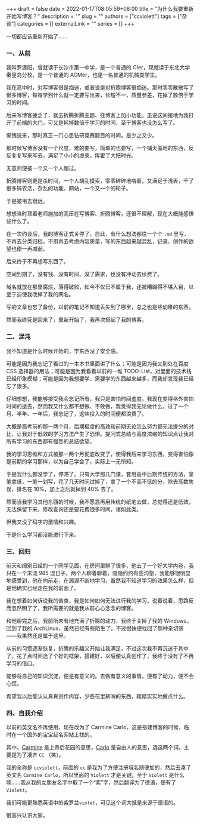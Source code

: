 +++ 
draft = false
date = 2022-01-17T08:05:59+08:00
title = "为什么我要重新开始写博客？"
description = ""
slug = ""
authors = ["ccviolett"]
tags = ["杂谈"]
categories = []
externalLink = ""
series = []
+++

一切都应该重新开始了……

### 一、从前

我叫罗潇阳，曾就读于长沙市第一中学，是一个普通的 OIer，现就读于东北大学秦皇岛分校，是一个普通的 ACMer，也是一名普通的机械类学生。

我在高中时，对写博客很是痴迷，或者说是对折腾博客很痴迷。那时零零散散写了很多博客，每每学到什么就一定要写出来，长短不一，质量参差，花掉了数倍于学习的时间。

后来写博客疲乏了，就去折腾折腾主题、往博客上加小功能。虽说这间接地为我打开了前端的大门，可又是耗掉数倍于学习的时间，至于博客也没怎么写了。

惭愧说来，那时真正一门心思钻研竞赛题目的时间，是少之又少。

那时候写博客没有一个尺度，难的要写，简单的也要写，一个铺天盖地的东西，反反复复写来写去，满足了小小的虚荣，挥霍了大把时光。

无意间便被一个又一个人超过。

折腾博客则更是杀时间，一个人胡乱摸索，零零碎碎地啃着，又满足于浅表，干了很多码农活，杂乱的功能、网站，一个又一个的轮子。

于是被甩去很远。

想想当时顶着老师施加的高压在写博客、折腾博客，还很不理解，现在大概能感悟些什么了。

在一次约谈后，我的博客正式关停了，自此，有什么想法都往一个个 `.md` 里写，不再去分类归档，不用再去考虑内容质量，写的东西越来越混乱，记录、创作的欲望也便一再减弱。

后来终于不再想写东西了。

空间到期了，没有钱、没有时间、没了需求，也没有冲动去续费了。

域名就放在那里腐烂，落得破败，如今不仅已不属于我，还被糟蹋得不堪入目，以至于迫使我改掉了我的网名。

写的文章也忘了备份，以前的笔记不知道丢失到了哪里，总之也是些幼稚的东西。

然而我终究是回来了，重新开始了，我再次搭起了我的博客。

### 二、混沌

我不知道是什么时候开始的，学东西没了安全感。

可能是因为我忘记了看过的一本本书里面讲了什么；可能是因为我又到处在百度 CSS 选择器的用法；可能是因为我看着以前的一堆 TODO-List，对里面的技术栈已经印象模糊；可能是因为我想要学、需要学的东西越来越多，而我却发现我已经忘了很多。

仔细想想，我能够接受我会忘记所有，我只是害怕时间虚度。我现在变得格外害怕时间的逝去，然而我又什么都不想做、不敢做，我觉得我无论做什么，过了一个月、半年、一年后，我忘记了，这些投入的时间便都浪费了。

大概是高考前的那一两个月，后期极度的高效和前期无论怎么努力都无法提分的对比，让我对于低效的学习方法产生了恐惧。提问式总结与高度浓缩的知识点让我对所有学习的东西都有强烈的总结欲望。

我的学习思维和方式被那一两个月彻底改变了，使得我后来学习东西，变得害怕像是前期的学习那样，以为自己学会了，实际上一无所知。

于是我什么都没学了，停滞了。只有大学那几门课，套用高中后期传统的方法，拿笔拿纸，一笔一划写，花了几天时间过掉了，拿了一个不高不低的分，除去高数失误，排名在 10%，加上之后就掉到 40% 去了。

然而当我学习其他东西的时候，我不愿意再用传统的纸笔去做，总觉得还是低效，无法保留下来，修改查询还是要花费很多时间，诸如此类。

但我又没了码字的激情和兴趣。

于是什么学习都没能进行下来。

### 三、回归

前天和阔别已经的一个同学见面，在房间里聊了很多，他去了一个好大学内卷，我只在一个末流 985 混日子。两个人聊着聊着，隐隐约约有些沟壑，我能够很明显地感受到，他在向前走，在源源不断地学习，虽然我不知道学习的效果怎么样，但是他确实已经走在我的前面了。

我在想着如何诉说我的苦衷，我是如何如何无法进行我的学习，说着说着，思路反而忽然明了了，我所需要的就是我从前心心念念的博客。

和他聊完之后，我前所未有地充满了折腾的动力，我终于关掉了我的 Windows，回到了我的 ArchLinux，虽然已经有些陌生了，不过很快便找回了那种亲切感——我果然还是属于这里。

从前的习惯逐渐恢复，折腾的乐趣又开始让我满足，不过这次我不再沉迷于其中了，花了点时间选了个好的框架，搭建好，以后便认真创作了，我终于没有了不再学习的借口。

能够将自己的知识沉淀，便是有意义的。去做有意义的事情，便有了动力，便不会心慌。

希望我以后能认认真真创作内容，少些花里胡哨的东西，踏踏实实地做点什么。

### 四、自我介绍

以前的英文名不再使用，现在改为了 Carmine Carlo，这是搭建博客的时候，临时在一个国外的宝宝起名网站上找的。

其中，[Carmine](https://babynames.net/names/carmine) 是上帝后花园的意思，[Carlo](https://babynames.net/names/carlo) 是自由人的意思，选这两个词，主要是为了凑齐 `CC` （笑）。

我的全称是 `ccviolett`，前面的 `cc` 是我为了方便注册域名随便加的，然后去凑了英文名 `Carmine Carlo`，所以里面的 `Violett` 才是关键。至于 `Violett` 是什么嘛……我从我的女朋友名字中取了一个“紫”字，然后翻译为了德语，便有了 `Violett`。

我们可能更熟悉英语中的紫罗兰`violet`，可见这个词大抵是来源于德语的。

很高兴认识大家。
